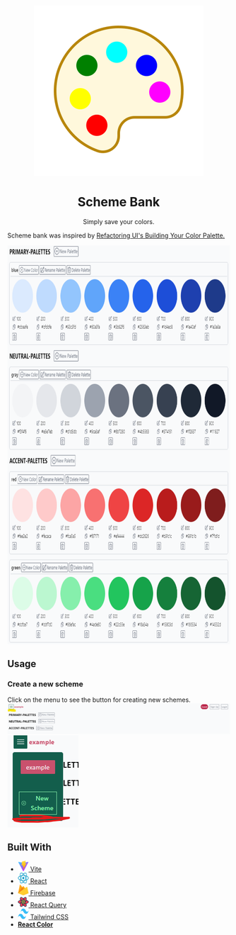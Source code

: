 <p align="center">
  <a href="https://khamen.github.io/scheme-bank/">
    <img src="./src/assets/scheme-bank-logomark.svg" alt="Logo" >
  </a>

  <h1 align="center">Scheme Bank</h1>

  <p align="center">
  Simply save your colors.
</p>

Scheme bank was inspired by [Refactoring UI's Building Your Color Palette.](https://www.refactoringui.com/previews/building-your-color-palette)

<img src="./src/assets/screenshot.png" height="900">

## Usage

### Create a new scheme

Click on the menu to see the button for creating new schemes.
<img src="./src/assets/screenshot-menu-button.png">
<img src="./src/assets/screentschot-new-scheme-button.png">

## Built With

- <a href="https://vitejs.dev"><img src="./src/assets/vite-logomark.svg" height="24"  width="24"> Vite</a>
- <a href="https://vitejs.dev"><img src="./src/assets/react-logomark.svg" height="24"  width="24"> React</a>
- <a href="https://vitejs.dev"><img src="./src/assets/firebase-logomark.svg" height="24"  width="24"> Firebase</a>
- <a href="https://vitejs.dev"><img src="./src/assets/react-query-logomark.svg" height="24"  width="24"> React Query</a>
- <a href="https://vitejs.dev"><img src="./src/assets/tailwindcss-logomark.svg" height="24" width="24"> Tailwind CSS</a>
- **<a href="http://casesandberg.github.io/react-color/">React Color</a>**
